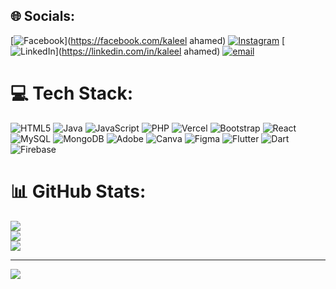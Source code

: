 
## 🌐 Socials:
[![Facebook](https://img.shields.io/badge/Facebook-%231877F2.svg?logo=Facebook&logoColor=white)](https://facebook.com/kaleel ahamed) [![Instagram](https://img.shields.io/badge/Instagram-%23E4405F.svg?logo=Instagram&logoColor=white)](https://instagram.com/kaleel_offi_cial) [![LinkedIn](https://img.shields.io/badge/LinkedIn-%230077B5.svg?logo=linkedin&logoColor=white)](https://linkedin.com/in/kaleel ahamed) [![email](https://img.shields.io/badge/Email-D14836?logo=gmail&logoColor=white)](mailto:kaleela276@gmail.com) 

# 💻 Tech Stack:
![HTML5](https://img.shields.io/badge/html5-%23E34F26.svg?style=for-the-badge&logo=html5&logoColor=white) ![Java](https://img.shields.io/badge/java-%23ED8B00.svg?style=for-the-badge&logo=openjdk&logoColor=white) ![JavaScript](https://img.shields.io/badge/javascript-%23323330.svg?style=for-the-badge&logo=javascript&logoColor=%23F7DF1E) ![PHP](https://img.shields.io/badge/php-%23777BB4.svg?style=for-the-badge&logo=php&logoColor=white) ![Vercel](https://img.shields.io/badge/vercel-%23000000.svg?style=for-the-badge&logo=vercel&logoColor=white) ![Bootstrap](https://img.shields.io/badge/bootstrap-%238511FA.svg?style=for-the-badge&logo=bootstrap&logoColor=white) ![React](https://img.shields.io/badge/react-%2320232a.svg?style=for-the-badge&logo=react&logoColor=%2361DAFB) ![MySQL](https://img.shields.io/badge/mysql-4479A1.svg?style=for-the-badge&logo=mysql&logoColor=white) ![MongoDB](https://img.shields.io/badge/MongoDB-%234ea94b.svg?style=for-the-badge&logo=mongodb&logoColor=white) ![Adobe](https://img.shields.io/badge/adobe-%23FF0000.svg?style=for-the-badge&logo=adobe&logoColor=white) ![Canva](https://img.shields.io/badge/Canva-%2300C4CC.svg?style=for-the-badge&logo=Canva&logoColor=white) ![Figma](https://img.shields.io/badge/figma-%23F24E1E.svg?style=for-the-badge&logo=figma&logoColor=white)  ![Flutter](https://img.shields.io/badge/Flutter-%2302569B.svg?style=for-the-badge&logo=Flutter&logoColor=white)
![Dart](https://img.shields.io/badge/Dart-%230175C2.svg?style=for-the-badge&logo=dart&logoColor=white) ![Firebase](https://img.shields.io/badge/Firebase-%23039BE5.svg?style=for-the-badge&logo=firebase)



# 📊 GitHub Stats:
![](https://github-readme-stats.vercel.app/api?username=kaleelaha&theme=radical&hide_border=false&include_all_commits=false&count_private=false)<br/>
![](https://nirzak-streak-stats.vercel.app/?user=kaleelaha&theme=radical&hide_border=false)<br/>
![](https://github-readme-stats.vercel.app/api/top-langs/?username=kaleelaha&theme=radical&hide_border=false&include_all_commits=false&count_private=false&layout=compact)

---
[![](https://visitcount.itsvg.in/api?id=kaleelaha&icon=0&color=0)](https://visitcount.itsvg.in)

<!-- Proudly created with GPRM ( https://gprm.itsvg.in ) -->
